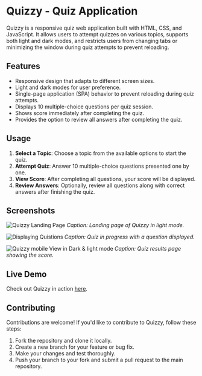 # Quizzy - Quiz Application

Quizzy is a responsive quiz web application built with HTML, CSS, and JavaScript. It allows users to attempt quizzes on various topics, supports both light and dark modes, and restricts users from changing tabs or minimizing the window during quiz attempts to prevent reloading.

## Features
- Responsive design that adapts to different screen sizes.
- Light and dark modes for user preference.
- Single-page application (SPA) behavior to prevent reloading during quiz attempts.
- Displays 10 multiple-choice questions per quiz session.
- Shows score immediately after completing the quiz.
- Provides the option to review all answers after completing the quiz.

## Usage
1. **Select a Topic**: Choose a topic from the available options to start the quiz.
2. **Attempt Quiz**: Answer 10 multiple-choice questions presented one by one.
3. **View Score**: After completing all questions, your score will be displayed.
4. **Review Answers**: Optionally, review all questions along with correct answers after finishing the quiz.

## Screenshots
![Quizzy Landing Page](https://github.com/DheerajRay-01/Quizzy-QuizeApp/assets/144889143/e7312230-90f8-4ca8-9265-b8bab1ed377b)
*Caption: Landing page of Quizzy in light mode.*

![Displaying Quistions](https://github.com/DheerajRay-01/Quizzy-QuizeApp/assets/144889143/c3712325-7cbb-45e0-ab52-867f5b1d8b03)
*Caption: Quiz in progress with a question displayed.*

![Quizzy mobile View in Dark & light mode](https://github.com/DheerajRay-01/Quizzy-QuizeApp/assets/144889143/1c33ef56-f599-4324-99b1-977677ea9998)
*Caption: Quiz results page showing the score.*

## Live Demo
Check out Quizzy in action [here](https://dheerajray-01.github.io/My-Card/).

## Contributing
Contributions are welcome! If you'd like to contribute to Quizzy, follow these steps:
1. Fork the repository and clone it locally.
2. Create a new branch for your feature or bug fix.
3. Make your changes and test thoroughly.
4. Push your branch to your fork and submit a pull request to the main repository.
